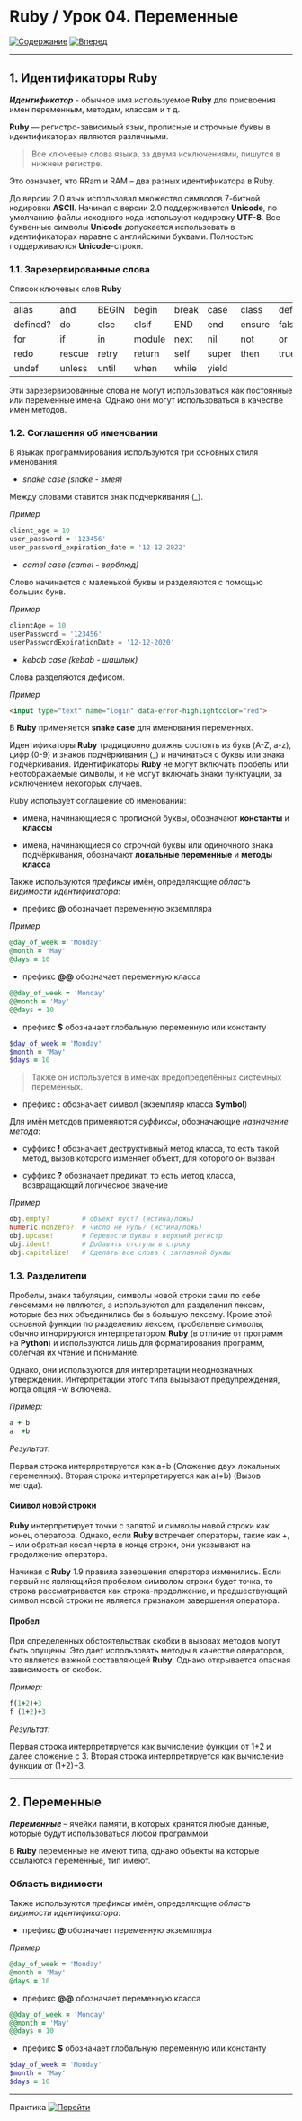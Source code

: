 # Ruby / Урок 04. Переменные

[![Содержание](https://img.shields.io/badge/-%D0%A1%D0%BE%D0%B4%D0%B5%D1%80%D0%B6%D0%B0%D0%BD%D0%B8%D0%B5-purple)](README.md)
[![Вперед](https://img.shields.io/badge/-%D0%92%D0%BF%D0%B5%D1%80%D0%B5%D0%B4-brightgreen)](2.Практика.md)

***

## 1. Идентификаторы Ruby

***Идентификатор*** - обычное имя используемое **Ruby** для присвоения имен переменным, методам, классам и т д.

**Ruby** — регистро-зависимый язык, прописные и строчные буквы в идентификаторах являются различными. 

>Все ключевые слова языка, за двумя исключениями, пишутся в нижнем регистре.

Это означает, что RRam и RAM – два разных идентификатора в Ruby.

До версии 2.0 язык использовал множество символов 7-битной кодировки **ASCII**. 
Начиная с версии 2.0 поддерживается **Unicode**, по умолчанию файлы исходного кода используют кодировку **UTF-8**. 
Все буквенные символы **Unicode** допускается использовать в идентификаторах наравне с английскими буквами. 
Полностью поддерживаются **Unicode**-строки.

### 1.1. Зарезервированные слова

Список ключевых слов **Ruby**

|          |        |       |        |       |       |        |       |
|----------|--------|-------|--------|-------|-------|--------|-------|
| alias    | and    | BEGIN | begin  | break | case  | class  | def   |
| defined? | do     | else  | elsif  | END   | end   | ensure | false |
| for      | if     | in    | module | next  | nil   | not    | or    |
| redo     | rescue | retry | return | self  | super | then   | true  |
| undef    | unless | until | when   | while | yield |        |       |

Эти зарезервированные слова не могут использоваться как постоянные или переменные имена. 
Однако они могут использоваться в качестве имен методов.

### 1.2. Соглашения об именовании

В языках программирования используются три основных стиля именования:

* *snake case (snake - змея)*
  
Между словами ставится знак подчеркивания (_).

*Пример*

```ruby
client_age = 10 
user_password = '123456' 
user_password_expiration_date = '12-12-2022'
```

* *camel case (camel - верблюд)*
  
Слово начинается с маленькой буквы и разделяются с помощью больших букв. 

*Пример*

```javascript
clientAge = 10
userPassword = '123456' 
userPasswordExpirationDate = '12-12-2020'
```

* *kebab case (kebab - шашлык)*
  
Слова разделяются дефисом.

*Пример*

```html
<input type="text" name="login" data-error-highlightcolor="red">
```

В **Ruby** применяется **snake case** для именования переменных. 

Идентификаторы **Ruby** традиционно должны состоять из букв (A-Z, a-z), цифр (0-9) и 
знаков подчёркивания (_) и начинаться с буквы или знака подчёркивания. 
Идентификаторы **Ruby** не могут включать пробелы или неотображаемые символы, и не могут включать знаки пунктуации,
за исключением некоторых случаев.

Ruby использует соглашение об именовании:

* имена, начинающиеся с прописной буквы, обозначают **константы** и **классы**

* имена, начинающиеся со строчной буквы или одиночного знака подчёркивания, обозначают **локальные переменные** и **методы класса**

Также используются *префиксы* имён, определяющие *область видимости идентификатора*:

* префикс **@** обозначает переменную экземпляра

*Пример*

```ruby
@day_of_week = 'Monday'
@month = 'May'
@days = 10
```

* префикс **@@** обозначает переменную класса

```ruby
@@day_of_week = 'Monday'
@@month = 'May'
@@days = 10
```

* префикс **$** обозначает глобальную переменную или константу

```ruby
$day_of_week = 'Monday'
$month = 'May'
$days = 10
```

>Также он используется в именах предопределённых системных переменных.

* префикс **:** обозначает символ (экземпляр класса **Symbol**)

Для имён методов применяются *суффиксы*, обозначающие *назначение метода*:

* суффикс **!** обозначает деструктивный метод класса, 
то есть такой метод, вызов которого изменяет объект, для которого он вызван

* суффикс **?** обозначает предикат, 
то есть метод класса, возвращающий логическое значение

*Пример*

```ruby
obj.empty?        # объект пуст? (истина/ложь)
Numeric.nonzero?  # число не нуль? (истина/ложь)
obj.upcase!       # Перевести буквы в верхний регистр
obj.ident!        # Добавить отступы в строку
obj.capitalize!   # Сделать все слова с заглавной буквы
```

### 1.3. Разделители 

Пробелы, знаки табуляции, символы новой строки сами по себе лексемами не являются, а используются для разделения лексем,
которые без них объединились бы в большую лексему. Кроме этой основной функции по разделению лексем, пробельные символы, 
обычно игнорируются интерпретатором **Ruby** (в отличие от программ на **Python**) 
и используются лишь для форматирования программ, облегчая их чтение и понимание.

Однако, они используются для интерпретации неоднозначных утверждений.
Интерпретации этого типа вызывают предупреждения, когда опция -w включена.

*Пример:*

```ruby
a + b
a  +b
```

*Результат:*

Первая строка интерпретируется как a+b (Сложение двух локальных переменных).
Вторая строка интерпретируется как  a(+b) (Вызов метода).

#### Символ новой строки

**Ruby** интерпретирует точки с запятой и символы новой строки как конец оператора.
Однако, если **Ruby** встречает операторы, такие как +, – или обратная косая черта в конце строки,
они указывают на продолжение оператора.

Начиная с **Ruby** 1.9 правила завершения оператора изменились.
Если первый не являющийся пробелом символом строки будет точка, то строка рассматривается как строка-продолжение, 
и предшествующий символ новой строки не является признаком завершения оператора.

#### Пробел

При определенных обстоятельствах скобки в вызовах методов могут быть опущены.
Это дает использовать методы в качестве операторов, что является важной составляющей **Ruby**.
Однако открывается опасная зависимость от скобок.

*Пример:*

```ruby
f(1+2)+3
f (1+2)+3
```

*Результат:*

Первая строка интерпретируется как вычисление функции от 1+2 и далее сложение с 3.
Вторая строка интерпретируется как вычисление функции от (1+2)+3.


***

## 2. Переменные

***Переменные*** – ячейки памяти, в которых хранятся любые данные, которые будут использоваться любой программой.

В **Ruby** переменные не имеют типа, однако объекты на которые ссылаются переменные, тип имеют. 

### Область видимости

Также используются *префиксы* имён, определяющие *область видимости идентификатора*:

* префикс **@** обозначает переменную экземпляра

*Пример*

```ruby
@day_of_week = 'Monday'
@month = 'May'
@days = 10
```

* префикс **@@** обозначает переменную класса

```ruby
@@day_of_week = 'Monday'
@@month = 'May'
@@days = 10
```

* префикс **$** обозначает глобальную переменную или константу

```ruby
$day_of_week = 'Monday'
$month = 'May'
$days = 10
```


***

Практика [![Перейти](https://img.shields.io/badge/-%D0%9F%D0%B5%D1%80%D0%B5%D0%B9%D1%82%D0%B8-blue)](2.Практика.md)